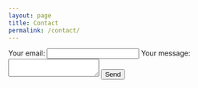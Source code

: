 ```yaml
---
layout: page
title: Contact
permalink: /contact/
---
```


<!-- modify this form HTML and place wherever you want your form -->
<form
  action="https://formspree.io/f/mnqkazoz"
  method="POST"
>
  <label>
    Your email:
    <input type="email" name="email">
  </label>
  <label>
    Your message:
    <textarea name="message"></textarea>
  </label>
  <!-- your other form fields go here -->
  <button type="submit">Send</button>
</form>